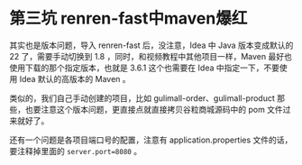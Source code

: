 # 第三坑 renren-fast中maven爆红

其实也是版本问题，导入 renren-fast 后，没注意，Idea 中 Java 版本变成默认的 22 了，需要手动切换到 1.8 ，同时，和视频教程中其他项目一样，Maven 最好也使用下载的那个指定版本，也就是 3.6.1 这个也需要在 Idea 中指定一下，不要使用 Idea 默认的高版本的 Maven 。

类似的，我们自己手动创建的项目，比如 gulimall-order、gulimall-product 那些，也要注意这个版本问题，更直接点就直接拷贝谷粒商城源码中的 pom 文件过来就好了。

还有一个问题是各项目端口号的配置，注意有 application.properties 文件的话，要注释掉里面的 `server.port=8080` 。

